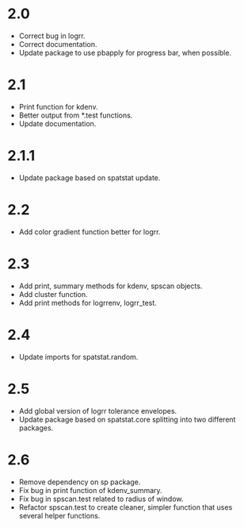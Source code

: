 # 2.0
- Correct bug in logrr.
- Correct documentation.
- Update package to use pbapply for progress bar, when possible.
# 2.1
- Print function for kdenv.
- Better output from *.test functions. 
- Update documentation.
# 2.1.1
- Update package based on spatstat update.
# 2.2
- Add color gradient function better for logrr.
# 2.3
- Add print, summary methods for kdenv, spscan objects.
- Add cluster function.
- Add print methods for logrrenv, logrr_test.
# 2.4
- Update imports for spatstat.random.
# 2.5
- Add global version of logrr tolerance envelopes.
- Update package based on spatstat.core splitting into two different packages.
# 2.6
- Remove dependency on sp package.
- Fix bug in print function of kdenv_summary.
- Fix bug in spscan.test related to radius of window.
- Refactor spscan.test to create cleaner, simpler function that uses several helper functions.